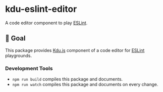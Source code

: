 # kdu-eslint-editor

A code editor component to play [ESLint].

## 🏁 Goal

This package provides [Kdu.js] component of a code editor for [ESLint] playgrounds.

### Development Tools

- `npm run build` compiles this package and documents.
- `npm run watch` compiles this package and documents on every change.

[ESLint]: https://eslint.org/
[kdu.js]: https://kdu-js.web.app/
